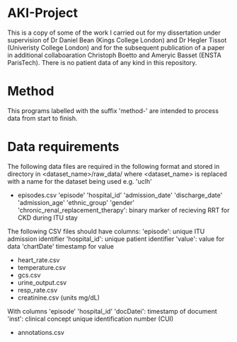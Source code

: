 # AKI-Project

This is a copy of some of the work I carried out for my dissertation under supervision of Dr Daniel Bean (Kings College London) and Dr Hegler Tissot (Univeristy College London) and for the subsequent publication of a paper in additional collaboaration Christoph Boetto and Ameryic Basset (ENSTA ParisTech).
There is no patient data of any kind in this repository.

# Method
This programs labelled with the suffix 'method-' are intended to process data from start to finish.

# Data requirements
The following data files are required in the following format and stored in  directory in <dataset_name>/raw_data/
where <dataset_name> is replaced with a name for the dataset being used e.g. 'uclh'

* episodes.csv
'episode'
'hospital_id'
'admission_date'
'discharge_date'
'admission_age'
'ethnic_group'
'gender'
'chronic_renal_replacement_therapy': binary marker of recieving RRT for CKD during ITU stay


The following CSV files should have columns:
'episode': unique ITU admission identifier
'hospital_id': unique patient identifier
'value': value for data
'chartDate' timestamp for value
* heart_rate.csv
* temperature.csv
* gcs.csv
* urine_output.csv
* resp_rate.csv
* creatinine.csv (units mg/dL)

With columns
'episode'
'hospital_id'
'docDatei': timestamp of document
'inst': clinical concept unique identification number (CUI)
* annotations.csv
